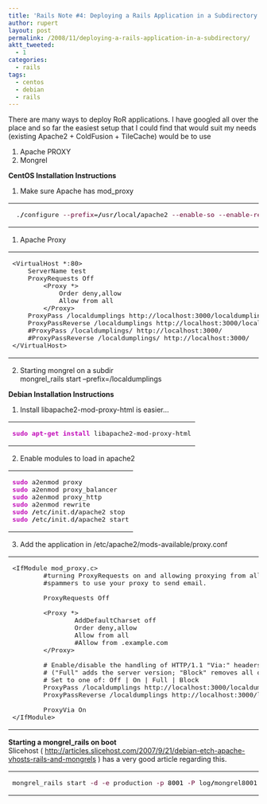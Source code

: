 ```yaml
---
title: 'Rails Note #4: Deploying a Rails Application in a Subdirectory'
author: rupert
layout: post
permalink: /2008/11/deploying-a-rails-application-in-a-subdirectory/
aktt_tweeted:
  - 1
categories:
  - rails
tags:
  - centos
  - debian
  - rails
---
```

There are many ways to deploy RoR applications. I have googled all over the place and so far the easiest setup that I could find that would suit my needs (existing Apache2 + ColdFusion + TileCache) would be to use

1. Apache PROXY  
2. Mongrel

**CentOS Installation Instructions**

1. Make sure Apache has mod_proxy

<div class="wp_syntax">
  <table>
    <tr>
      <td class="code">
        <pre class="bash" style="font-family:monospace;"> .<span style="color: #000000; font-weight: bold;">/</span>configure <span style="color: #660033;">--prefix</span>=<span style="color: #000000; font-weight: bold;">/</span>usr<span style="color: #000000; font-weight: bold;">/</span>local<span style="color: #000000; font-weight: bold;">/</span>apache2 <span style="color: #660033;">--enable-so</span> <span style="color: #660033;">--enable-rewrite</span> <span style="color: #660033;">--with-mpm</span>=prefork <span style="color: #660033;">--enable-proxy</span> <span style="color: #660033;">--enable-proxy-connect</span> <span style="color: #660033;">--enable-proxy-ftp</span> <span style="color: #660033;">--enable-proxy-httpd</span> <span style="color: #660033;">--enable-proxy-ajp</span> <span style="color: #660033;">--enable-proxy-balancer</span> <span style="color: #660033;">--enable-cgi</span></pre>
      </td>
    </tr>
  </table>
</div>

1. Apache Proxy

<div class="wp_syntax">
  <table>
    <tr>
      <td class="code">
        <pre class="conf" style="font-family:monospace;">&lt;VirtualHost *:80&gt;
    ServerName test
    ProxyRequests Off 
        &lt;Proxy *&gt;
            Order deny,allow
            Allow from all
        &lt;/Proxy&gt;
    ProxyPass /localdumplings http://localhost:3000/localdumplings
    ProxyPassReverse /localdumplings http://localhost:3000/localdumplings
    #ProxyPass /localdumplings/ http://localhost:3000/
    #ProxyPassReverse /localdumplings/ http://localhost:3000/
&lt;/VirtualHost&gt;</pre>
      </td>
    </tr>
  </table>
</div>

2. Starting mongrel on a subdir  
mongrel_rails start &#8211;prefix=/localdumplings

**Debian Installation Instructions**

1. Install libapache2-mod-proxy-html is easier&#8230;

<div class="wp_syntax">
  <table>
    <tr>
      <td class="code">
        <pre class="bash" style="font-family:monospace;"><span style="color: #c20cb9; font-weight: bold;">sudo</span> <span style="color: #c20cb9; font-weight: bold;">apt-get install</span> libapache2-mod-proxy-html</pre>
      </td>
    </tr>
  </table>
</div>

2. Enable modules to load in apache2

<div class="wp_syntax">
  <table>
    <tr>
      <td class="code">
        <pre class="bash" style="font-family:monospace;"><span style="color: #c20cb9; font-weight: bold;">sudo</span> a2enmod proxy
<span style="color: #c20cb9; font-weight: bold;">sudo</span> a2enmod proxy_balancer
<span style="color: #c20cb9; font-weight: bold;">sudo</span> a2enmod proxy_http
<span style="color: #c20cb9; font-weight: bold;">sudo</span> a2enmod rewrite
<span style="color: #c20cb9; font-weight: bold;">sudo</span> <span style="color: #000000; font-weight: bold;">/</span>etc<span style="color: #000000; font-weight: bold;">/</span>init.d<span style="color: #000000; font-weight: bold;">/</span>apache2 stop
<span style="color: #c20cb9; font-weight: bold;">sudo</span> <span style="color: #000000; font-weight: bold;">/</span>etc<span style="color: #000000; font-weight: bold;">/</span>init.d<span style="color: #000000; font-weight: bold;">/</span>apache2 start</pre>
      </td>
    </tr>
  </table>
</div>

3. Add the application in /etc/apache2/mods-available/proxy.conf

<div class="wp_syntax">
  <table>
    <tr>
      <td class="code">
        <pre class="conf" style="font-family:monospace;">&lt;IfModule mod_proxy.c&gt;
        #turning ProxyRequests on and allowing proxying from all may allow
        #spammers to use your proxy to send email.
&nbsp;
        ProxyRequests Off 
&nbsp;
        &lt;Proxy *&gt;
                AddDefaultCharset off 
                Order deny,allow
                Allow from all
                #Allow from .example.com
        &lt;/Proxy&gt;
&nbsp;
        # Enable/disable the handling of HTTP/1.1 "Via:" headers.
        # ("Full" adds the server version; "Block" removes all outgoing Via: headers)
        # Set to one of: Off | On | Full | Block
        ProxyPass /localdumplings http://localhost:3000/localdumplings
        ProxyPassReverse /localdumplings http://localhost:3000/localdumplings
&nbsp;
        ProxyVia On
&lt;/IfModule&gt;</pre>
      </td>
    </tr>
  </table>
</div>

**Starting a mongrel_rails on boot**  
Slicehost ( <http://articles.slicehost.com/2007/9/21/debian-etch-apache-vhosts-rails-and-mongrels> ) has a very good article regarding this.

<div class="wp_syntax">
  <table>
    <tr>
      <td class="code">
        <pre class="bash" style="font-family:monospace;">mongrel_rails start <span style="color: #660033;">-d</span> <span style="color: #660033;">-e</span> production <span style="color: #660033;">-p</span> <span style="color: #000000;">8001</span> <span style="color: #660033;">-P</span> log<span style="color: #000000; font-weight: bold;">/</span>mongrel8001.pid <span style="color: #660033;">-l</span> log<span style="color: #000000; font-weight: bold;">/</span>mongrel.log</pre>
      </td>
    </tr>
  </table>
</div>